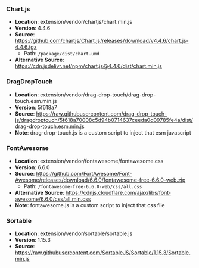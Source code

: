 ### Chart.js

- **Location**: extension/vendor/chartjs/chart.min.js
- **Version**: 4.4.6
- **Source**: https://github.com/chartjs/Chart.js/releases/download/v4.4.6/chart.js-4.4.6.tgz
  - Path: `/package/dist/chart.umd`
- **Alternative Source**: https://cdn.jsdelivr.net/npm/chart.js@4.4.6/dist/chart.min.js

### DragDropTouch

- **Location**: extension/vendor/drag-drop-touch/drag-drop-touch.esm.min.js
- **Version**: 5f618a7
- **Source**: https://raw.githubusercontent.com/drag-drop-touch-js/dragdroptouch/5f618a70008c5d94b0714637ceeda0d09785fe4a/dist/drag-drop-touch.esm.min.js
- **Note**: drag-drop-touch.js is a custom script to inject that esm javascript

### FontAwesome

- **Location**: extension/vendor/fontawesome/fontawesome.css
- **Version**: 6.6.0
- **Source**: https://github.com/FortAwesome/Font-Awesome/releases/download/6.6.0/fontawesome-free-6.6.0-web.zip
  - Path: `/fontawesome-free-6.6.0-web/css/all.css`
- **Alternative Source**: https://cdnjs.cloudflare.com/ajax/libs/font-awesome/6.6.0/css/all.min.css
- **Note**: fontawesome.js is a custom script to inject that css file

### Sortable

- **Location**: extension/vendor/sortable/sortable.js
- **Version**: 1.15.3
- **Source**: https://raw.githubusercontent.com/SortableJS/Sortable/1.15.3/Sortable.min.js
